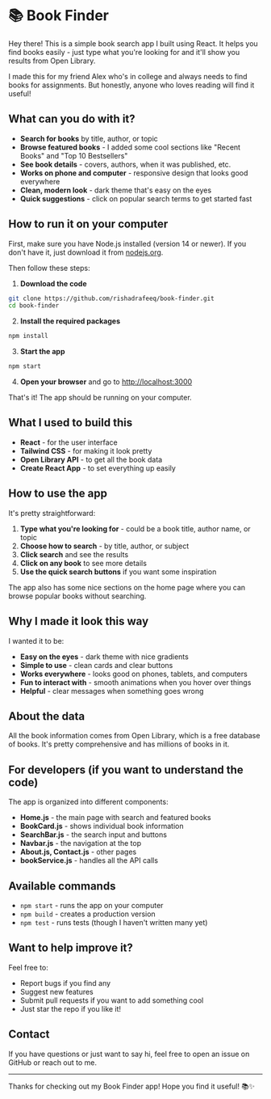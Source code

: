 # 📚 Book Finder

Hey there! This is a simple book search app I built using React. It helps you find books easily - just type what you're looking for and it'll show you results from Open Library.

I made this for my friend Alex who's in college and always needs to find books for assignments. But honestly, anyone who loves reading will find it useful!

## What can you do with it?

- **Search for books** by title, author, or topic
- **Browse featured books** - I added some cool sections like "Recent Books" and "Top 10 Bestsellers"
- **See book details** - covers, authors, when it was published, etc.
- **Works on phone and computer** - responsive design that looks good everywhere
- **Clean, modern look** - dark theme that's easy on the eyes
- **Quick suggestions** - click on popular search terms to get started fast

## How to run it on your computer

First, make sure you have Node.js installed (version 14 or newer). If you don't have it, just download it from [nodejs.org](https://nodejs.org).

Then follow these steps:

1. **Download the code**
```bash
git clone https://github.com/rishadrafeeq/book-finder.git
cd book-finder
```

2. **Install the required packages**
```bash
npm install
```

3. **Start the app**
```bash
npm start
```

4. **Open your browser** and go to [http://localhost:3000](http://localhost:3000)

That's it! The app should be running on your computer.

## What I used to build this

- **React** - for the user interface
- **Tailwind CSS** - for making it look pretty
- **Open Library API** - to get all the book data
- **Create React App** - to set everything up easily

## How to use the app

It's pretty straightforward:

1. **Type what you're looking for** - could be a book title, author name, or topic
2. **Choose how to search** - by title, author, or subject
3. **Click search** and see the results
4. **Click on any book** to see more details
5. **Use the quick search buttons** if you want some inspiration

The app also has some nice sections on the home page where you can browse popular books without searching.

## Why I made it look this way

I wanted it to be:
- **Easy on the eyes** - dark theme with nice gradients
- **Simple to use** - clean cards and clear buttons
- **Works everywhere** - looks good on phones, tablets, and computers
- **Fun to interact with** - smooth animations when you hover over things
- **Helpful** - clear messages when something goes wrong

## About the data

All the book information comes from Open Library, which is a free database of books. It's pretty comprehensive and has millions of books in it.

## For developers (if you want to understand the code)

The app is organized into different components:
- **Home.js** - the main page with search and featured books
- **BookCard.js** - shows individual book information
- **SearchBar.js** - the search input and buttons
- **Navbar.js** - the navigation at the top
- **About.js, Contact.js** - other pages
- **bookService.js** - handles all the API calls

## Available commands

- `npm start` - runs the app on your computer
- `npm build` - creates a production version
- `npm test` - runs tests (though I haven't written many yet)

## Want to help improve it?

Feel free to:
- Report bugs if you find any
- Suggest new features
- Submit pull requests if you want to add something cool
- Just star the repo if you like it!

## Contact

If you have questions or just want to say hi, feel free to open an issue on GitHub or reach out to me.

---

Thanks for checking out my Book Finder app! Hope you find it useful! 📚✨

